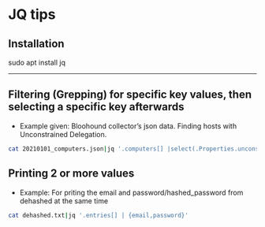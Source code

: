 # JQ tips

## Installation
sudo apt install jq

---
## Filtering (Grepping) for specific key values, then selecting a specific key afterwards
* Example given: Bloohound collector’s json data. Finding hosts with Unconstrained Delegation.
```bash
cat 20210101_computers.json|jq '.computers[] |select(.Properties.unconstraineddelegation ==true) | .Properties.name'
```
## Printing 2 or more values 
* Example: For priting the email and password/hashed_password from dehashed at the same time
```bash
cat dehashed.txt|jq '.entries[] | {email,password}'
```
